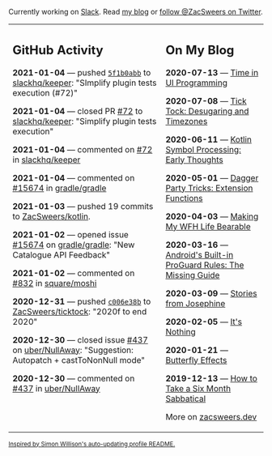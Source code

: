 Currently working on [Slack](https://slack.com/). Read [my blog](https://zacsweers.dev/) or [follow @ZacSweers on Twitter](https://twitter.com/ZacSweers).

<table><tr><td valign="top" width="60%">

## GitHub Activity
<!-- githubActivity starts -->
**2021-01-04** — pushed [`5f1b0abb`](https://github.com/slackhq/keeper/commit/5f1b0abb9ed63376083bf32324f06c7cea9baf13) to [slackhq/keeper](https://api.github.com/repos/slackhq/keeper): "SImplify plugin tests execution (#72)"

**2021-01-04** — closed PR [#72](https://api.github.com/repos/slackhq/keeper/pulls/72) to [slackhq/keeper](https://api.github.com/repos/slackhq/keeper): "Simplify plugin tests execution"

**2021-01-04** — commented on [#72](https://github.com/slackhq/keeper/pull/72#issuecomment-753825175) in [slackhq/keeper](https://api.github.com/repos/slackhq/keeper)

**2021-01-04** — commented on [#15674](https://github.com/gradle/gradle/issues/15674#issuecomment-753814672) in [gradle/gradle](https://api.github.com/repos/gradle/gradle)

**2021-01-03** — pushed 19 commits to [ZacSweers/kotlin](https://api.github.com/repos/ZacSweers/kotlin).

**2021-01-02** — opened issue [#15674](https://api.github.com/repos/gradle/gradle/issues/15674) on [gradle/gradle](https://api.github.com/repos/gradle/gradle): "New Catalogue API Feedback"

**2021-01-02** — commented on [#832](https://github.com/square/moshi/issues/832#issuecomment-753513887) in [square/moshi](https://api.github.com/repos/square/moshi)

**2020-12-31** — pushed [`c006e38b`](https://github.com/ZacSweers/ticktock/commit/c006e38b35a28564641c735131f073657b8bce0b) to [ZacSweers/ticktock](https://api.github.com/repos/ZacSweers/ticktock): "2020f to end 2020"

**2020-12-30** — closed issue [#437](https://api.github.com/repos/uber/NullAway/issues/437) on [uber/NullAway](https://api.github.com/repos/uber/NullAway): "Suggestion: Autopatch + castToNonNull mode"

**2020-12-30** — commented on [#437](https://github.com/uber/NullAway/issues/437#issuecomment-752801946) in [uber/NullAway](https://api.github.com/repos/uber/NullAway)
<!-- githubActivity ends -->
</td><td valign="top" width="40%">

## On My Blog
<!-- blog starts -->
**2020-07-13** — [Time in UI Programming](https://www.zacsweers.dev/time-in-ui/)

**2020-07-08** — [Tick Tock: Desugaring and Timezones](https://www.zacsweers.dev/ticktock-desugaring-timezones/)

**2020-06-11** — [Kotlin Symbol Processing: Early Thoughts](https://www.zacsweers.dev/kotlin-symbol-processor-early-thoughts/)

**2020-05-01** — [Dagger Party Tricks: Extension Functions](https://www.zacsweers.dev/dagger-party-tricks-extension-functions/)

**2020-04-03** — [Making My WFH Life Bearable](https://www.zacsweers.dev/making-wfh-life-bearable/)

**2020-03-16** — [Android's Built-in ProGuard Rules: The Missing Guide](https://www.zacsweers.dev/android-proguard-rules/)

**2020-03-09** — [Stories from Josephine](https://www.zacsweers.dev/stories-from-josephine/)

**2020-02-05** — [It's Nothing](https://www.zacsweers.dev/its-nothing/)

**2020-01-21** — [Butterfly Effects](https://www.zacsweers.dev/butterfly-effects/)

**2019-12-13** — [How to Take a Six Month Sabbatical](https://www.zacsweers.dev/how-to-take-a-six-month-sabbatical/)
<!-- blog ends -->
More on [zacsweers.dev](https://zacsweers.dev/)
</td></tr></table>

<sub><a href="https://simonwillison.net/2020/Jul/10/self-updating-profile-readme/">Inspired by Simon Willison's auto-updating profile README.</a></sub>